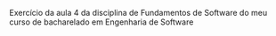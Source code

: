 Exercício da aula 4 da disciplina de Fundamentos de Software do meu curso de bacharelado em Engenharia de Software
